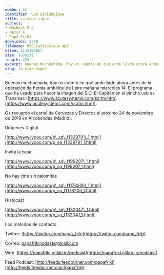 ```yaml
---
number: 51
identifier: 050.LaVidaSigue
title: La vida sigue
subject:
- MacBook Pro
- Nexus 4
- Papá Friki
downloads: 2378
filename: 050.LaVidaSigue.mp3
mtime: 1542107857
size: 7899231
length: 453
excerpt: Buenas muchachada, hoy os cuento en qué ando liado ahora antes de la operación de hernia umbilical de Leire mañana miercoles 14. El programa que he us
slug: la-vida-sigue
---
```

Buenas muchachada, hoy os cuento en qué ando liado ahora antes de la operación de hernia umbilical de Leire mañana miercoles 14. El programa que he usado para hacer la imagen del S.O. El Capitán en el pincho usb es Transmac ([https://www.acutesystems.com/scrtm.htm](https://www.acutesystems.com/scrtm.htm)).

Os recuerdo el cartel de Cervezas y Directos el próximo 24 de noviembre de 2018 en Alcobendas (Madrid).

Diógenes Digital

[http://www.ivoox.com/p\_sq\_f1339791\_1.html](http://www.ivoox.com/p_sq_f1339791_1.html)

Invita la casa

[http://www.ivoox.com/p\_sq\_f199207\_1.html](http://www.ivoox.com/p_sq_f199207_1.html)

No hay cine sin palomitas

[http://www.ivoox.com/p\_sq\_f1178206\_1.html](http://www.ivoox.com/p_sq_f1178206_1.html)

Histocast

[http://www.ivoox.com/p\_sq\_f132047\_1.html](http://www.ivoox.com/p_sq_f132047_1.html)

Los métodos de contacto:

Twitter: [https://twitter.com/papa\_friki](https://twitter.com/papa_friki)

Correo: [papafrikipodast@gmail.com](https://archive.org/details/papafrikipodast@gmail.com)

Web: [https://papafriki.gitlab.io/podcast](https://papafriki.gitlab.io/podcast)

Feed Podcast: [http://feeds.feedburner.com/papafriki](http://feeds.feedburner.com/papafriki)